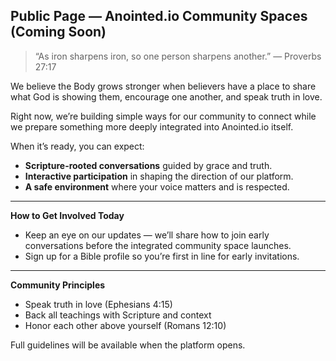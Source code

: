 ## **Public Page — Anointed.io Community Spaces (Coming Soon)**

> “As iron sharpens iron, so one person sharpens another.” — Proverbs 27:17

We believe the Body grows stronger when believers have a place to share what God is showing them, encourage one another, and speak truth in love.

Right now, we’re building simple ways for our community to connect while we prepare something more deeply integrated into Anointed.io itself.

When it’s ready, you can expect:

* **Scripture-rooted conversations** guided by grace and truth.
* **Interactive participation** in shaping the direction of our platform.
* **A safe environment** where your voice matters and is respected.

---

**How to Get Involved Today**

* Keep an eye on our updates — we’ll share how to join early conversations before the integrated community space launches.
* Sign up for a Bible profile so you’re first in line for early invitations.

---

**Community Principles**

* Speak truth in love (Ephesians 4:15)
* Back all teachings with Scripture and context
* Honor each other above yourself (Romans 12:10)

Full guidelines will be available when the platform opens.
